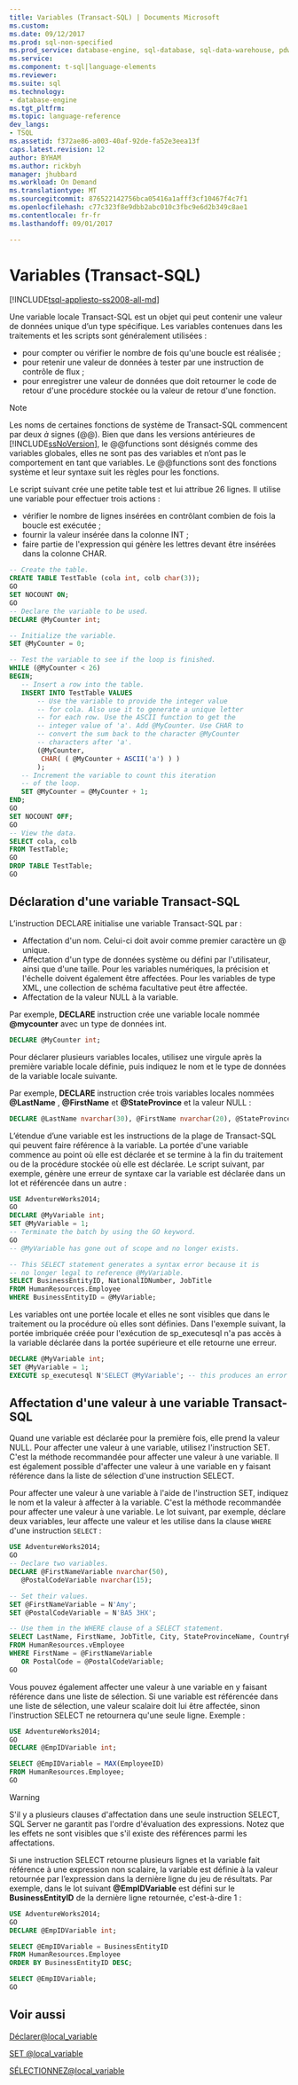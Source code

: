 ```yaml
---
title: Variables (Transact-SQL) | Documents Microsoft
ms.custom: 
ms.date: 09/12/2017
ms.prod: sql-non-specified
ms.prod_service: database-engine, sql-database, sql-data-warehouse, pdw
ms.service: 
ms.component: t-sql|language-elements
ms.reviewer: 
ms.suite: sql
ms.technology:
- database-engine
ms.tgt_pltfrm: 
ms.topic: language-reference
dev_langs:
- TSQL
ms.assetid: f372ae86-a003-40af-92de-fa52e3eea13f
caps.latest.revision: 12
author: BYHAM
ms.author: rickbyh
manager: jhubbard
ms.workload: On Demand
ms.translationtype: MT
ms.sourcegitcommit: 876522142756bca05416a1afff3cf10467f4c7f1
ms.openlocfilehash: c77c323f8e9dbb2abc010c3fbc9e6d2b349c8ae1
ms.contentlocale: fr-fr
ms.lasthandoff: 09/01/2017

---
```

# <a name="variables-transact-sql"></a>Variables (Transact-SQL)
[!INCLUDE[tsql-appliesto-ss2008-all-md](../../includes/tsql-appliesto-ss2008-all-md.md)]

Une variable locale Transact-SQL est un objet qui peut contenir une valeur de données unique d’un type spécifique. Les variables contenues dans les traitements et les scripts sont généralement utilisées : 

* pour compter ou vérifier le nombre de fois qu'une boucle est réalisée ;
* pour retenir une valeur de données à tester par une instruction de contrôle de flux ;
* pour enregistrer une valeur de données que doit retourner le code de retour d'une procédure stockée ou la valeur de retour d'une fonction.

> [!NOTE]
> Les noms de certaines fonctions de système de Transact-SQL commencent par deux *à* signes (@@). Bien que dans les versions antérieures de [!INCLUDE[ssNoVersion](../../includes/ssnoversion-md.md)], le @@functions sont désignés comme des variables globales, elles ne sont pas des variables et n’ont pas le comportement en tant que variables. Le @@functions sont des fonctions système et leur syntaxe suit les règles pour les fonctions.

Le script suivant crée une petite table test et lui attribue 26 lignes. Il utilise une variable pour effectuer trois actions : 

* vérifier le nombre de lignes insérées en contrôlant combien de fois la boucle est exécutée ;
* fournir la valeur insérée dans la colonne INT ;
* faire partie de l'expression qui génère les lettres devant être insérées dans la colonne CHAR.  

```sql
-- Create the table.
CREATE TABLE TestTable (cola int, colb char(3));
GO
SET NOCOUNT ON;
GO
-- Declare the variable to be used.
DECLARE @MyCounter int;

-- Initialize the variable.
SET @MyCounter = 0;

-- Test the variable to see if the loop is finished.
WHILE (@MyCounter < 26)
BEGIN;
   -- Insert a row into the table.
   INSERT INTO TestTable VALUES
       -- Use the variable to provide the integer value
       -- for cola. Also use it to generate a unique letter
       -- for each row. Use the ASCII function to get the
       -- integer value of 'a'. Add @MyCounter. Use CHAR to
       -- convert the sum back to the character @MyCounter
       -- characters after 'a'.
       (@MyCounter,
        CHAR( ( @MyCounter + ASCII('a') ) )
       );
   -- Increment the variable to count this iteration
   -- of the loop.
   SET @MyCounter = @MyCounter + 1;
END;
GO
SET NOCOUNT OFF;
GO
-- View the data.
SELECT cola, colb
FROM TestTable;
GO
DROP TABLE TestTable;
GO
```

## <a name="declaring-a-transact-sql-variable"></a>Déclaration d'une variable Transact-SQL
L’instruction DECLARE initialise une variable Transact-SQL par : 
* Affectation d'un nom. Celui-ci doit avoir comme premier caractère un @ unique.
* Affectation d'un type de données système ou défini par l'utilisateur, ainsi que d'une taille. Pour les variables numériques, la précision et l'échelle doivent également être affectées. Pour les variables de type XML, une collection de schéma facultative peut être affectée.
* Affectation de la valeur NULL à la variable.

Par exemple, **DECLARE** instruction crée une variable locale nommée  **@mycounter**  avec un type de données int.  
```sql
DECLARE @MyCounter int;
```
Pour déclarer plusieurs variables locales, utilisez une virgule après la première variable locale définie, puis indiquez le nom et le type de données de la variable locale suivante.

Par exemple, **DECLARE** instruction crée trois variables locales nommées  **@LastName** ,  **@FirstName**  et  **@StateProvince** et la valeur NULL :  
```sql
DECLARE @LastName nvarchar(30), @FirstName nvarchar(20), @StateProvince nchar(2);
```

L’étendue d’une variable est les instructions de la plage de Transact-SQL qui peuvent faire référence à la variable. La portée d'une variable commence au point où elle est déclarée et se termine à la fin du traitement ou de la procédure stockée où elle est déclarée. Le script suivant, par exemple, génère une erreur de syntaxe car la variable est déclarée dans un lot et référencée dans un autre :  
```sql
USE AdventureWorks2014;
GO
DECLARE @MyVariable int;
SET @MyVariable = 1;
-- Terminate the batch by using the GO keyword.
GO 
-- @MyVariable has gone out of scope and no longer exists.

-- This SELECT statement generates a syntax error because it is
-- no longer legal to reference @MyVariable.
SELECT BusinessEntityID, NationalIDNumber, JobTitle
FROM HumanResources.Employee
WHERE BusinessEntityID = @MyVariable;
```

Les variables ont une portée locale et elles ne sont visibles que dans le traitement ou la procédure où elles sont définies. Dans l'exemple suivant, la portée imbriquée créée pour l'exécution de sp_executesql n'a pas accès à la variable déclarée dans la portée supérieure et elle retourne une erreur.  

```sql
DECLARE @MyVariable int;
SET @MyVariable = 1;
EXECUTE sp_executesql N'SELECT @MyVariable'; -- this produces an error
```

## <a name="setting-a-value-in-a-transact-sql-variable"></a>Affectation d'une valeur à une variable Transact-SQL

Quand une variable est déclarée pour la première fois, elle prend la valeur NULL. Pour affecter une valeur à une variable, utilisez l'instruction SET. C'est la méthode recommandée pour affecter une valeur à une variable. Il est également possible d'affecter une valeur à une variable en y faisant référence dans la liste de sélection d'une instruction SELECT.

Pour affecter une valeur à une variable à l'aide de l'instruction SET, indiquez le nom et la valeur à affecter à la variable. C'est la méthode recommandée pour affecter une valeur à une variable. Le lot suivant, par exemple, déclare deux variables, leur affecte une valeur et les utilise dans la clause `WHERE` d'une instruction `SELECT` :  

```sql
USE AdventureWorks2014;
GO
-- Declare two variables.
DECLARE @FirstNameVariable nvarchar(50),
   @PostalCodeVariable nvarchar(15);

-- Set their values.
SET @FirstNameVariable = N'Amy';
SET @PostalCodeVariable = N'BA5 3HX';

-- Use them in the WHERE clause of a SELECT statement.
SELECT LastName, FirstName, JobTitle, City, StateProvinceName, CountryRegionName
FROM HumanResources.vEmployee
WHERE FirstName = @FirstNameVariable
   OR PostalCode = @PostalCodeVariable;
GO
```

Vous pouvez également affecter une valeur à une variable en y faisant référence dans une liste de sélection. Si une variable est référencée dans une liste de sélection, une valeur scalaire doit lui être affectée, sinon l'instruction SELECT ne retournera qu'une seule ligne. Exemple :  

```sql
USE AdventureWorks2014;
GO
DECLARE @EmpIDVariable int;

SELECT @EmpIDVariable = MAX(EmployeeID)
FROM HumanResources.Employee;
GO
```

> [!WARNING]
> S'il y a plusieurs clauses d'affectation dans une seule instruction SELECT, SQL Server ne garantit pas l'ordre d'évaluation des expressions. Notez que les effets ne sont visibles que s'il existe des références parmi les affectations.

Si une instruction SELECT retourne plusieurs lignes et la variable fait référence à une expression non scalaire, la variable est définie à la valeur retournée par l’expression dans la dernière ligne du jeu de résultats. Par exemple, dans le lot suivant  **@EmpIDVariable**  est défini sur le **BusinessEntityID** de la dernière ligne retournée, c'est-à-dire 1 :  

```sql
USE AdventureWorks2014;
GO
DECLARE @EmpIDVariable int;

SELECT @EmpIDVariable = BusinessEntityID
FROM HumanResources.Employee
ORDER BY BusinessEntityID DESC;

SELECT @EmpIDVariable;
GO
```

## <a name="see-also"></a>Voir aussi  
 [Déclarer@local_variable](../../t-sql/language-elements/declare-local-variable-transact-sql.md)  
  
 [SET @local_variable](../../t-sql/language-elements/set-local-variable-transact-sql.md)  
  
 [SÉLECTIONNEZ@local_variable](../../t-sql/language-elements/select-local-variable-transact-sql.md)  
  
  

